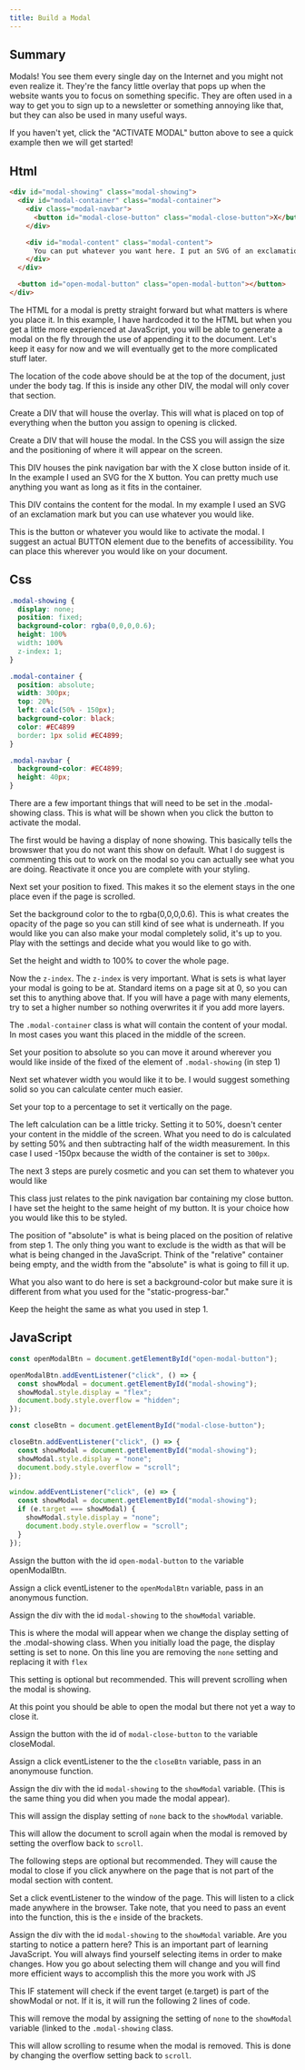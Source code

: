 ```yaml
---
title: Build a Modal
---
```


## Summary

Modals! You see them every single day on the Internet and you might not even realize it. They're the fancy little overlay that pops up when the website wants you to focus on something specific. They are often used in a way to get you to sign up to a newsletter or something annoying like that, but they can also be used in many useful ways.

If you haven't yet, click the "ACTIVATE MODAL" button above to see a quick example then we will get started!

## Html

```html
<div id="modal-showing" class="modal-showing">
  <div id="modal-container" class="modal-container">
    <div class="modal-navbar">
      <button id="modal-close-button" class="modal-close-button">X</button>
    </div>

    <div id="modal-content" class="modal-content">
      You can put whatever you want here. I put an SVG of an exclamation mark
    </div>
  </div>

  <button id="open-modal-button" class="open-modal-button"></button>
</div>
```

The HTML for a modal is pretty straight forward but what matters is where you place it. In this example, I have hardcoded it to the HTML but when you get a little more experienced at JavaScript, you will be able to generate a modal on the fly through the use of appending it to the document. Let's keep it easy for now and we will eventually get to the more complicated stuff later.

The location of the code above should be at the top of the document, just under the body tag. If this is inside any other DIV, the modal will only cover that section.

Create a DIV that will house the overlay. This will what is placed on top of everything when the button you assign to opening is clicked.

Create a DIV that will house the modal. In the CSS you will assign the size and the positioning of where it will appear on the screen.

This DIV houses the pink navigation bar with the X close button inside of it. In the example I used an SVG for the X button. You can pretty much use anything you want as long as it fits in the container.

This DIV contains the content for the modal. In my example I used an SVG of an exclamation mark but you can use whatever you would like.

This is the button or whatever you would like to activate the modal. I suggest an actual BUTTON element due to the benefits of accessibility. You can place this wherever you would like on your document.

## Css

```css
.modal-showing {
  display: none;
  position: fixed;
  background-color: rgba(0,0,0,0.6);
  height: 100%
  width: 100%
  z-index: 1;
}

.modal-container {
  position: absolute;
  width: 300px;
  top: 20%;
  left: calc(50% - 150px);
  background-color: black;
  color: #EC4899
  border: 1px solid #EC4899;
}

.modal-navbar {
  background-color: #EC4899;
  height: 40px;
}
```

There are a few important things that will need to be set in the .modal-showing class. This is what will be shown when you click the button to activate the modal.

The first would be having a display of none showing. This basically tells the browswer that you do not want this show on default. What I do suggest is commenting this out to work on the modal so you can actually see what you are doing. Reactivate it once you are complete with your styling.

Next set your position to fixed. This makes it so the element stays in the one place even if the page is scrolled.

Set the background color to the to rgba(0,0,0,0.6). This is what creates the opacity of the page so you can still kind of see what is underneath. If you would like you can also make your modal completely solid, it's up to you. Play with the settings and decide what you would like to go with.

Set the height and width to 100% to cover the whole page.

Now the `z-index`. The `z-index` is very important. What is sets is what layer your modal is going to be at. Standard items on a page sit at 0, so you can set this to anything above that. If you will have a page with many elements, try to set a higher number so nothing overwrites it if you add more layers.

The `.modal-container` class is what will contain the content of your modal. In most cases you want this placed in the middle of the screen.

Set your position to absolute so you can move it around wherever you would like inside of the fixed of the element of `.modal-showing` (in step 1)

Next set whatever width you would like it to be. I would suggest something solid so you can calculate center much easier.

Set your top to a percentage to set it vertically on the page.

The left calculation can be a little tricky. Setting it to 50%, doesn't center your content in the middle of the screen. What you need to do is calculated by setting 50% and then subtracting half of the width measurement. In this case I used -150px because the width of the container is set to `300px`.

The next 3 steps are purely cosmetic and you can set them to whatever you would like

This class just relates to the pink navigation bar containing my close button. I have set the height to the same height of my button. It is your choice how you would like this to be styled.

The position of "absolute" is what is being placed on the position of relative from step 1. The only thing you want to exclude is the width as that will be what is being changed in the JavaScript. Think of the "relative" container being empty, and the width from the "absolute" is what is going to fill it up.

What you also want to do here is set a background-color but make sure it is different from what you used for the "static-progress-bar."

Keep the height the same as what you used in step 1.

## JavaScript

```js
const openModalBtn = document.getElementById("open-modal-button");

openModalBtn.addEventListener("click", () => {
  const showModal = document.getElementById("modal-showing");
  showModal.style.display = "flex";
  document.body.style.overflow = "hidden";
});

const closeBtn = document.getElementById("modal-close-button");

closeBtn.addEventListener("click", () => {
  const showModal = document.getElementById("modal-showing");
  showModal.style.display = "none";
  document.body.style.overflow = "scroll";
});

window.addEventListener("click", (e) => {
  const showModal = document.getElementById("modal-showing");
  if (e.target === showModal) {
    showModal.style.display = "none";
    document.body.style.overflow = "scroll";
  }
});
```

Assign the button with the id `open-modal-button` to `the` variable openModalBtn.

Assign a click eventListener to the `openModalBtn` variable, pass in an anonymous function.

Assign the div with the id `modal-showing` to the `showModal` variable.

This is where the modal will appear when we change the display setting of the .modal-showing class. When you initially load the page, the display setting is set to none. On this line you are removing the `none` setting and replacing it with `flex`

This setting is optional but recommended. This will prevent scrolling when the modal is showing.

At this point you should be able to open the modal but there not yet a way to close it.

Assign the button with the id of `modal-close-button` to `the` variable closeModal.

Assign a click eventListener to the the `closeBtn` variable, pass in an anonymouse function.

Assign the div with the id `modal-showing` to the `showModal` variable. (This is the same thing you did when you made the modal appear).

This will assign the display setting of `none` back to the `showModal` variable.

This will allow the document to scroll again when the modal is removed by setting the overflow back to `scroll`.

The following steps are optional but recommended. They will cause the modal to close if you click anywhere on the page that is not part of the modal section with content.

Set a click eventListener to the window of the page. This will listen to a click made anywhere in the browser. Take note, that you need to pass an event into the function, this is the `e` inside of the brackets.

Assign the div with the id `modal-showing` to the `showModal` variable. Are you starting to notice a pattern here? This is an important part of learning JavaScript. You will always find yourself selecting items in order to make changes. How you go about selecting them will change and you will find more efficient ways to accomplish this the more you work with JS

This IF statement will check if the event target (e.target) is part of the showModal or not. If it is, it will run the following 2 lines of code.

This will remove the modal by assigning the setting of `none` to the `showModal` variable (linked to the `.modal-showing` class.

This will allow scrolling to resume when the modal is removed. This is done by changing the overflow setting back to `scroll`.

